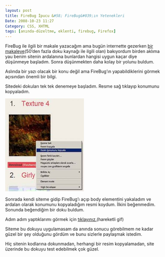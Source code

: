 ```yaml
---
layout: post
title: FireBug İpucu &#58; FireBug&#039;ın Yetenekleri
Date: 2008-10-23 11:27
Category: CSS, XHTML
tags: [anında-düzeltme, eklenti, firebug, Firefox]
---
```


FireBug ile ilgili bir makale yazacağım ama bugün internette gezerken
[bir makaleye][](50’den fazla doku kaynağı ile ilgili olan) bakıyordum
birden aklıma yau benim sitenin ardalanına bunlardan hangisi uygun kaçar
diye düşünmeye başladım. Sonra düşünmekten daha kolay bir yolunu buldum.

Aslında bir yazı olacak bir konu değil ama FireBug’ın yapabildiklerini
görmek açısından önemli bir bilgi.

Sitedeki dokuları tek tek denemeye başladım. Resme sağ tıklayıp konumunu
kopyaladım.

![FireBug yetenekleri](/images/firebug_yetenekleri01-255x300.jpg)

Sonrada kendi siteme gidip FireBug’ı açıp body elementini yakaladım ve
ardalan olarak konumunu kopyaladığım resmi koydum. İlkini beğenmedim.
Sonunda beğendiğim bir doku buldum.

Adım adım yaptıklarımı görmek için [tıklayınız.][](hareketli gif)

Siteme bu dokuyu uygulamasam da anında sonucu görebilmem ne kadar güzel
bir şey olduğunu gördüm ve bunu sizlerle paylaşmak istedim.

Hiç sitenin kodlarına dokunmadan, herhangi bir resim kopyalamadan, site
üzerinde bu dokuyu test edebilmek çok güzel.

  [bir makaleye]: http://www.noupe.com/texture/50-high-resolution-textures-tutorials-and-resources.html
  [tıklayınız.]: /images/firebug_yetenekleri.gif
